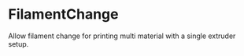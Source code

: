 FilamentChange
==============

Allow filament change for printing multi material with a single extruder setup.
